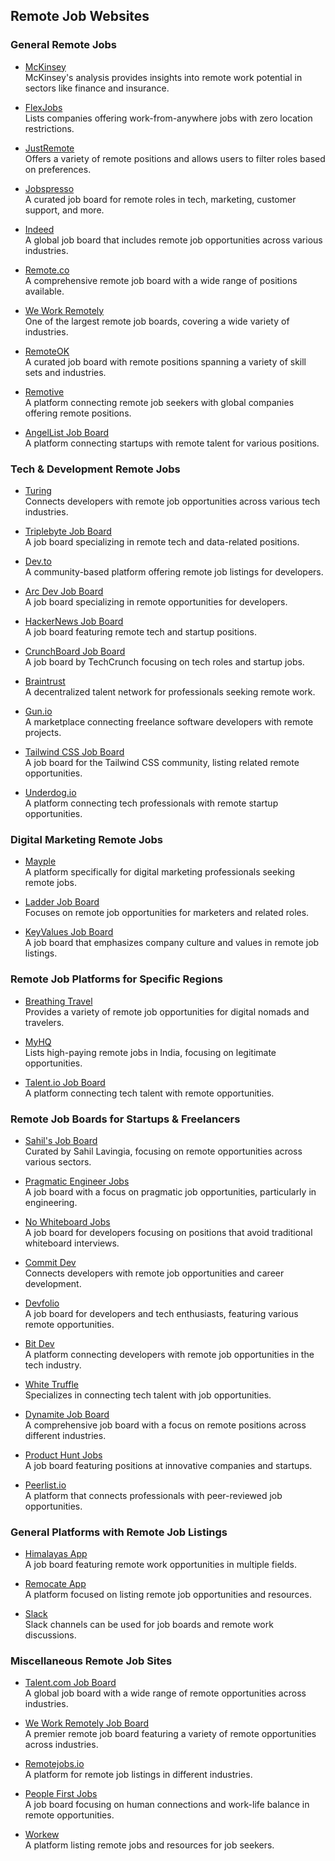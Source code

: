 ## Remote Job Websites

### General Remote Jobs

- [McKinsey](https://www.mckinsey.com/featured-insights/future-of-work/whats-next-for-remote-work-an-analysis-of-2000-tasks-800-jobs-and-nine-countries)  
  McKinsey's analysis provides insights into remote work potential in sectors like finance and insurance.

- [FlexJobs](https://www.flexjobs.com/blog/post/top-companies-work-from-anywhere-remote-jobs/)  
  Lists companies offering work-from-anywhere jobs with zero location restrictions.

- [JustRemote](https://justremote.co/)  
  Offers a variety of remote positions and allows users to filter roles based on preferences.

- [Jobspresso](https://jobspresso.co/)  
  A curated job board for remote roles in tech, marketing, customer support, and more.

- [Indeed](https://ca.indeed.com/career-advice/finding-a-job/remote-job-websites)  
  A global job board that includes remote job opportunities across various industries.

- [Remote.co](https://www.remote.co/)  
  A comprehensive remote job board with a wide range of positions available.

- [We Work Remotely](https://weworkremotely.com/)  
  One of the largest remote job boards, covering a wide variety of industries.

- [RemoteOK](https://remoteok.io/)  
  A curated job board with remote positions spanning a variety of skill sets and industries.

- [Remotive](https://remotive.io/)  
  A platform connecting remote job seekers with global companies offering remote positions.

- [AngelList Job Board](https://angel.co/jobs)  
  A platform connecting startups with remote talent for various positions.

### Tech & Development Remote Jobs

- [Turing](https://www.turing.com/)  
  Connects developers with remote job opportunities across various tech industries.

- [Triplebyte Job Board](https://www.triplebyte.com/job-board)  
  A job board specializing in remote tech and data-related positions.

- [Dev.to](https://dev.to/)  
  A community-based platform offering remote job listings for developers.

- [Arc Dev Job Board](https://arc.dev/jobs)  
  A job board specializing in remote opportunities for developers.

- [HackerNews Job Board](https://news.ycombinator.com/jobs)  
  A job board featuring remote tech and startup positions.

- [CrunchBoard Job Board](https://www.crunchboard.com/)  
  A job board by TechCrunch focusing on tech roles and startup jobs.

- [Braintrust](https://www.usebraintrust.com/)  
  A decentralized talent network for professionals seeking remote work.

- [Gun.io](https://gun.io/)  
  A marketplace connecting freelance software developers with remote projects.

- [Tailwind CSS Job Board](https://jobs.tailwindcss.com/)  
  A job board for the Tailwind CSS community, listing related remote opportunities.

- [Underdog.io](https://underdog.io/)  
  A platform connecting tech professionals with remote startup opportunities.

### Digital Marketing Remote Jobs

- [Mayple](https://www.mayple.com/blog/what-are-the-best-remote-jobs-in-2023)  
  A platform specifically for digital marketing professionals seeking remote jobs.

- [Ladder Job Board](https://ladder.io/jobs)  
  Focuses on remote job opportunities for marketers and related roles.

- [KeyValues Job Board](https://www.keyvalues.com/jobs)  
  A job board that emphasizes company culture and values in remote job listings.

### Remote Job Platforms for Specific Regions

- [Breathing Travel](https://breathingtravel.com/best-sites-to-your-dream-remote-job/)  
  Provides a variety of remote job opportunities for digital nomads and travelers.

- [MyHQ](https://digest.myhq.in/sites-to-get-high-paying-remote-jobs-in-india/)  
  Lists high-paying remote jobs in India, focusing on legitimate opportunities.

- [Talent.io Job Board](https://www.talent.io/)  
  A platform connecting tech talent with remote opportunities.

### Remote Job Boards for Startups & Freelancers

- [Sahil's Job Board](https://sahil.jobboardfire.com/)  
  Curated by Sahil Lavingia, focusing on remote opportunities across various sectors.

- [Pragmatic Engineer Jobs](https://pragmatic.engineer/jobs)  
  A job board with a focus on pragmatic job opportunities, particularly in engineering.

- [No Whiteboard Jobs](https://www.nowhiteboards.io/)  
  A job board for developers focusing on positions that avoid traditional whiteboard interviews.

- [Commit Dev](https://www.commit.dev/)  
  Connects developers with remote job opportunities and career development.

- [Devfolio](https://devfolio.co/)  
  A job board for developers and tech enthusiasts, featuring various remote opportunities.

- [Bit Dev](https://bitdev.io/)  
  A platform connecting developers with remote job opportunities in the tech industry.

- [White Truffle](https://www.whitetruffle.com/)  
  Specializes in connecting tech talent with job opportunities.

- [Dynamite Job Board](https://www.ryrob.com/remote-jobs-websites/)  
  A comprehensive job board with a focus on remote positions across different industries.

- [Product Hunt Jobs](https://www.producthunt.com/jobs)  
  A job board featuring positions at innovative companies and startups.

- [Peerlist.io](https://peerlist.io/)  
  A platform that connects professionals with peer-reviewed job opportunities.

### General Platforms with Remote Job Listings

- [Himalayas App](https://himalayas.app/)  
  A job board featuring remote work opportunities in multiple fields.

- [Remocate App](https://remocate.app/)  
  A platform focused on listing remote job opportunities and resources.

- [Slack](https://slack.com/blog/collaboration/slack-channels-main-office-remote-work)  
  Slack channels can be used for job boards and remote work discussions.

### Miscellaneous Remote Job Sites

- [Talent.com Job Board](https://www.talent.com/jobs)  
  A global job board with a wide range of remote opportunities across industries.

- [We Work Remotely Job Board](https://weworkremotely.com/)  
  A premier remote job board featuring a variety of remote opportunities across industries.

- [Remotejobs.io](https://remotejobs.io/)  
  A platform for remote job listings in different industries.

- [People First Jobs](https://peoplefirstjobs.com/)  
  A job board focusing on human connections and work-life balance in remote opportunities.

- [Workew](https://www.workew.com/)  
  A platform listing remote jobs and resources for job seekers.
